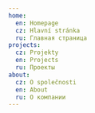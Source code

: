 ```yaml
---
home:
  en: Homepage
  cz: Hlavní stránka
  ru: Главная страница
projects:
  cz: Projekty
  en: Projects
  ru: Проекты
about:
  cz: O společnosti
  en: About
  ru: О компании
---
```

